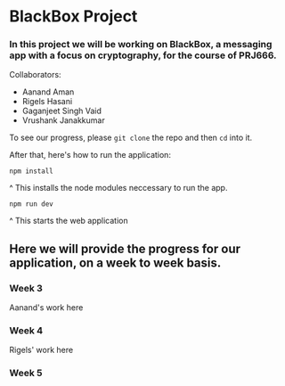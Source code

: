 # BlackBox Project

### In this project we will be working on BlackBox, a messaging app with a focus on cryptography, for the course of PRJ666.
Collaborators:
<ul>
  <li>
    Aanand Aman
  </li>
  <li>
    Rigels Hasani
  </li>
  <li>
    Gaganjeet Singh Vaid
  </li>
  <li>
    Vrushank Janakkumar
  </li>
</ul>


To see our progress, please ```git clone``` the repo and then ```cd``` into it. </br>

After that, here's how to run the application: </br>
```
npm install
```
^ This installs the node modules neccessary to run the app. <br/>
```
npm run dev
```
^ This starts the web application <br/>




## Here we will provide the progress for our application, on a week to week basis.

### Week 3

Aanand's work here

### Week 4

Rigels' work here

### Week 5

